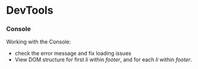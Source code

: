 # DevTools

### Console

Working with the Console:  
- check the error message and fix loading issues
- View DOM structure for first *li* within *footer*, and for each *li* within *footer*.

